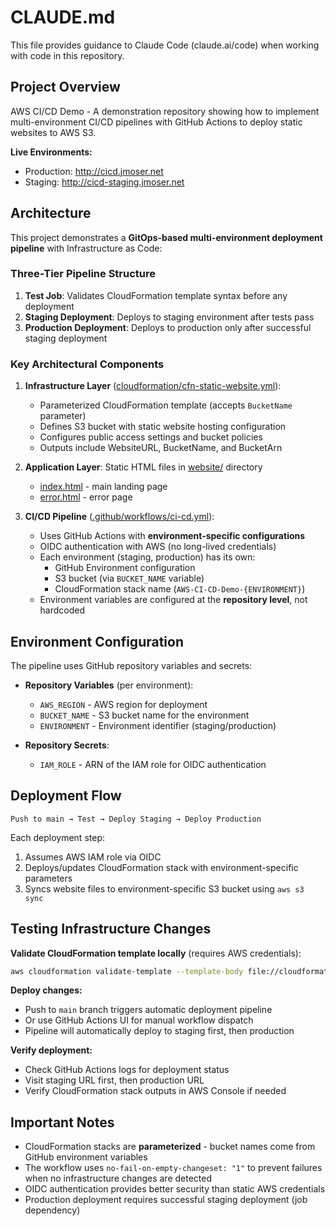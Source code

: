 # CLAUDE.md

This file provides guidance to Claude Code (claude.ai/code) when working with code in this repository.

## Project Overview

AWS CI/CD Demo - A demonstration repository showing how to implement multi-environment CI/CD pipelines with GitHub Actions to deploy static websites to AWS S3.

**Live Environments:**
- Production: http://cicd.jmoser.net
- Staging: http://cicd-staging.jmoser.net

## Architecture

This project demonstrates a **GitOps-based multi-environment deployment pipeline** with Infrastructure as Code:

### Three-Tier Pipeline Structure

1. **Test Job**: Validates CloudFormation template syntax before any deployment
2. **Staging Deployment**: Deploys to staging environment after tests pass
3. **Production Deployment**: Deploys to production only after successful staging deployment

### Key Architectural Components

1. **Infrastructure Layer** ([cloudformation/cfn-static-website.yml](cloudformation/cfn-static-website.yml)):
   - Parameterized CloudFormation template (accepts `BucketName` parameter)
   - Defines S3 bucket with static website hosting configuration
   - Configures public access settings and bucket policies
   - Outputs include WebsiteURL, BucketName, and BucketArn

2. **Application Layer**: Static HTML files in [website/](website/) directory
   - [index.html](website/index.html) - main landing page
   - [error.html](website/error.html) - error page

3. **CI/CD Pipeline** ([.github/workflows/ci-cd.yml](.github/workflows/ci-cd.yml)):
   - Uses GitHub Actions with **environment-specific configurations**
   - OIDC authentication with AWS (no long-lived credentials)
   - Each environment (staging, production) has its own:
     - GitHub Environment configuration
     - S3 bucket (via `BUCKET_NAME` variable)
     - CloudFormation stack name (`AWS-CI-CD-Demo-{ENVIRONMENT}`)
   - Environment variables are configured at the **repository level**, not hardcoded

## Environment Configuration

The pipeline uses GitHub repository variables and secrets:

- **Repository Variables** (per environment):
  - `AWS_REGION` - AWS region for deployment
  - `BUCKET_NAME` - S3 bucket name for the environment
  - `ENVIRONMENT` - Environment identifier (staging/production)

- **Repository Secrets**:
  - `IAM_ROLE` - ARN of the IAM role for OIDC authentication

## Deployment Flow

```
Push to main → Test → Deploy Staging → Deploy Production
```

Each deployment step:
1. Assumes AWS IAM role via OIDC
2. Deploys/updates CloudFormation stack with environment-specific parameters
3. Syncs website files to environment-specific S3 bucket using `aws s3 sync`

## Testing Infrastructure Changes

**Validate CloudFormation template locally** (requires AWS credentials):
```bash
aws cloudformation validate-template --template-body file://cloudformation/cfn-static-website.yml
```

**Deploy changes:**
- Push to `main` branch triggers automatic deployment pipeline
- Or use GitHub Actions UI for manual workflow dispatch
- Pipeline will automatically deploy to staging first, then production

**Verify deployment:**
- Check GitHub Actions logs for deployment status
- Visit staging URL first, then production URL
- Verify CloudFormation stack outputs in AWS Console if needed

## Important Notes

- CloudFormation stacks are **parameterized** - bucket names come from GitHub environment variables
- The workflow uses `no-fail-on-empty-changeset: "1"` to prevent failures when no infrastructure changes are detected
- OIDC authentication provides better security than static AWS credentials
- Production deployment requires successful staging deployment (job dependency)
